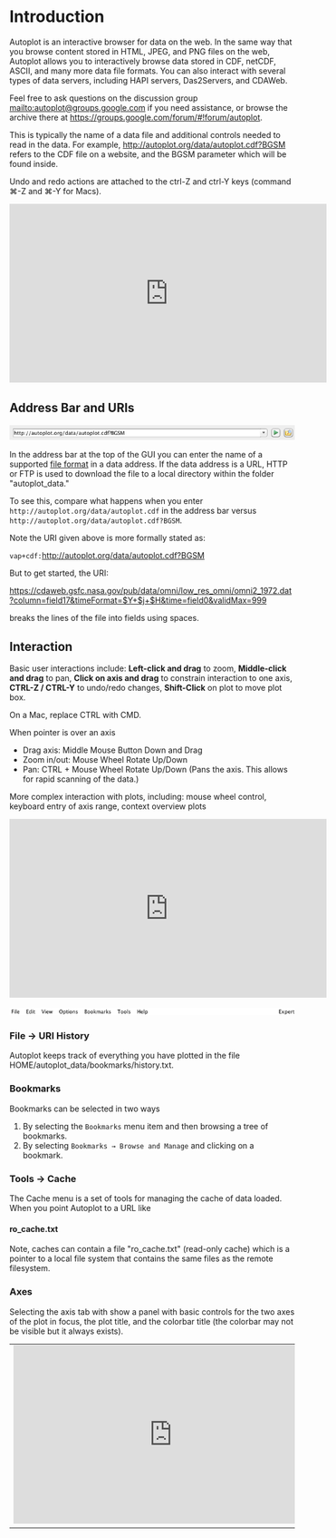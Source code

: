 # <span id="intro"></span> Introduction

Autoplot is an interactive browser for data on the web. In the same way
that you browse content stored in HTML, JPEG, and PNG files on the web,
Autoplot allows you to interactively browse data stored in CDF, netCDF,
ASCII, and many more data file formats. You can also interact with
several types of data servers, including HAPI servers, Das2Servers, and
CDAWeb.

Feel free to ask questions on the discussion group
[mailto:autoplot@groups.google.com](mailto:autoplot@groups.google.com)
if you need assistance, or browse the archive there at
<https://groups.google.com/forum/#!forum/autoplot>.

This is typically the name of a data file and
additional controls needed to read in the data. For example,
<http://autoplot.org/data/autoplot.cdf?BGSM> refers to the CDF file on a
website, and the BGSM parameter which will be found inside. 

Undo and redo actions are attached to the ctrl-Z and ctrl-Y keys
(command ⌘-Z and ⌘-Y for Macs).

<iframe width="560" height="315" src="https://www.youtube.com/embed/PcB3feFYb_4?rel=0" title="YouTube video player" frameborder="0" allow="accelerometer; autoplay; clipboard-write; encrypted-media; gyroscope; picture-in-picture; web-share" allowfullscreen></iframe>

## Address Bar and URIs

![addressbar.png](addressbar.png "addressbar.png")

  
In the address bar at the top of the GUI you can enter the name of a
supported [file format](#Formats_Read "wikilink") in a data address. If
the data address is a URL, HTTP or FTP is used to download the file to a
local directory within the folder "autoplot\_data." 

To see this, compare what happens when you
enter `http://autoplot.org/data/autoplot.cdf` in the address bar versus
`http://autoplot.org/data/autoplot.cdf?BGSM`.

Note the URI given above is more formally stated as:

`vap+cdf:`<http://autoplot.org/data/autoplot.cdf?BGSM>

But to get started, the URI:

<https://cdaweb.gsfc.nasa.gov/pub/data/omni/low_res_omni/omni2_1972.dat?column=field17&timeFormat=$Y+$j+$H&time=field0&validMax=999>

breaks the lines of the file into fields using spaces.

## Interaction

Basic user interactions include: **Left-click and drag** to zoom,
**Middle-click and drag** to pan, **Click on axis and drag** to
constrain interaction to one axis, **CTRL-Z / CTRL-Y** to undo/redo
changes, **Shift-Click** on plot to move plot box.

On a Mac, replace CTRL with CMD.

When pointer is over an axis

  - Drag axis: Middle Mouse Button Down and Drag
  - Zoom in/out: Mouse Wheel Rotate Up/Down
  - Pan: CTRL + Mouse Wheel Rotate Up/Down (Pans the axis. This allows
    for rapid scanning of the data.)

More complex interaction with plots, including: mouse wheel control,
keyboard entry of axis range, context overview plots

<addhtml id="123">
<iframe width="560" height="315" src="https://www.youtube.com/embed/Zo-QuK-KvUM?rel=0" title="YouTube video player" frameborder="0" allow="accelerometer; autoplay; clipboard-write; encrypted-media; gyroscope; picture-in-picture; web-share" allowfullscreen></iframe>
</addhtml>

![menubar.png](menubar.png "menubar.png")  

### File → URI History

Autoplot keeps track of everything you have plotted in the file
HOME/autoplot\_data/bookmarks/history.txt. 

### Bookmarks

Bookmarks can be selected in two ways

1.  By selecting the `Bookmarks` menu item and then browsing a tree of
    bookmarks.
2.  By selecting `Bookmarks → Browse and Manage` and clicking on a
    bookmark.

### Tools → Cache

The Cache menu is a set of tools for managing the cache of data loaded.
When you point Autoplot to a URL like

#### ro\_cache.txt

Note, caches can contain a file "ro\_cache.txt" (read-only cache) which
is a pointer to a local file system that contains the same files as the
remote filesystem. 

### <span id="axisPanel"></span>Axes

Selecting the axis tab with show a panel with basic controls for the two
axes of the plot in focus, the plot title, and the colorbar title (the
colorbar may not be visible but it always exists).

|                                                                                                                                                                                                                                                                                                       |
| ----------------------------------------------------------------------------------------------------------------------------------------------------------------------------------------------------------------------------------------------------------------------------------------------------- |
| <addhtml id="x"> <iframe width="560" height="315" src="https://www.youtube.com/embed/KrPnp3WCL60?rel=0" title="YouTube video player" frameborder="0" allow="accelerometer; autoplay; clipboard-write; encrypted-media; gyroscope; picture-in-picture; web-share" allowfullscreen></iframe> </addhtml> |


